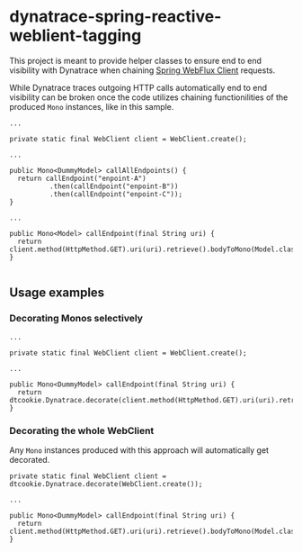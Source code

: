 # dynatrace-spring-reactive-weblient-tagging

This project is meant to provide helper classes to ensure end to end visibility with Dynatrace when chaining [Spring WebFlux Client](https://docs.spring.io/spring-framework/docs/current/reference/html/web-reactive.html#webflux-client) requests.

While Dynatrace traces outgoing HTTP calls automatically end to end visibility can be broken once the code utilizes chaining functionilities of the produced `Mono` instances, like in this sample.

```
...

private static final WebClient client = WebClient.create();

...

public Mono<DummyModel> callAllEndpoints() {    	
  return callEndpoint("enpoint-A")
          .then(callEndpoint("enpoint-B"))
          .then(callEndpoint("enpoint-C"));
}

...

public Mono<Model> callEndpoint(final String uri) {
  return client.method(HttpMethod.GET).uri(uri).retrieve().bodyToMono(Model.class);
}
    
```

## Usage examples

### Decorating Monos selectively

```
...

private static final WebClient client = WebClient.create();

...

public Mono<DummyModel> callEndpoint(final String uri) {  
  return dtcookie.Dynatrace.decorate(client.method(HttpMethod.GET).uri(uri).retrieve().bodyToMono(Model.class));
}
```

### Decorating the whole WebClient

Any `Mono` instances produced with this approach will automatically get decorated.

```
private static final WebClient client = dtcookie.Dynatrace.decorate(WebClient.create());

...

public Mono<DummyModel> callEndpoint(final String uri) {  
  return client.method(HttpMethod.GET).uri(uri).retrieve().bodyToMono(Model.class);
}
```

